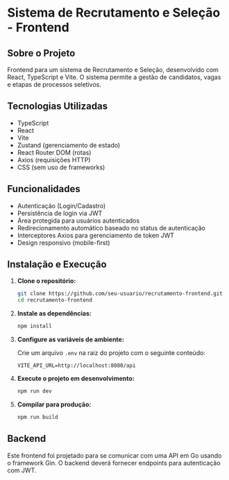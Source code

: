 # Sistema de Recrutamento e Seleção - Frontend

## Sobre o Projeto

Frontend para um sistema de Recrutamento e Seleção, desenvolvido com React, TypeScript e Vite. O sistema permite a gestão de candidatos, vagas e etapas de processos seletivos.

## Tecnologias Utilizadas

- TypeScript
- React
- Vite
- Zustand (gerenciamento de estado)
- React Router DOM (rotas)
- Axios (requisições HTTP)
- CSS (sem uso de frameworks)

## Funcionalidades

- Autenticação (Login/Cadastro)
- Persistência de login via JWT
- Área protegida para usuários autenticados
- Redirecionamento automático baseado no status de autenticação
- Interceptores Axios para gerenciamento de token JWT
- Design responsivo (mobile-first)

## Instalação e Execução

1. **Clone o repositório:**

   ```bash
   git clone https://github.com/seu-usuario/recrutamento-frontend.git
   cd recrutamento-frontend
   ```

2. **Instale as dependências:**

   ```bash
   npm install
   ```

3. **Configure as variáveis de ambiente:**

   Crie um arquivo `.env` na raiz do projeto com o seguinte conteúdo:

   ```
   VITE_API_URL=http://localhost:8080/api
   ```

4. **Execute o projeto em desenvolvimento:**

   ```bash
   npm run dev
   ```

5. **Compilar para produção:**
   ```bash
   npm run build
   ```

## Backend

Este frontend foi projetado para se comunicar com uma API em Go usando o framework Gin. O backend deverá fornecer endpoints para autenticação com JWT.
